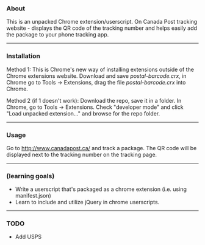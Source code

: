 ### About

This is an unpacked Chrome extension/userscript. 
On Canada Post tracking website - displays the QR code of the tracking number 
and helps easily add the package to your phone tracking app.

------------

### Installation

Method 1:
This is Chrome's new way of installing extensions outside of the
Chrome extensions website. Download and save *postal-barcode.crx*, in Chrome go to Tools -> Extensions, drag the file *postal-barcode.crx* into Chrome.

Method 2 (if 1 doesn't work):
Download the repo, save it in a folder. In Chrome, go to Tools -> Extensions. 
Check "developer mode" and click "Load unpacked extension..." 
and browse for the repo folder.

------------

### Usage

Go to http://www.canadapost.ca/ and track a package.
The QR code will be displayed next to the tracking number on the tracking page.

------------

### (learning goals)

* Write a userscript that's packaged as a chrome extension (i.e. using manifest.json)
* Learn to include and utilize jQuery in chrome userscripts.
 
------------

### TODO

* Add USPS


